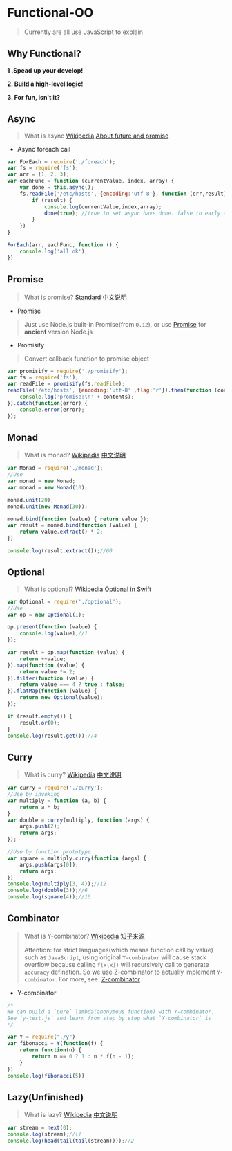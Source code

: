 # Functional-OO

> Currently are all use JavaScript to explain

## Why Functional?

**1 .Spead up your develop!**

**2. Build a high-level logic!**

**3. For fun, isn't it?**

## Async

> What is async [Wikipedia](hhttps://en.wikipedia.org/wiki/Asynchronous_I/O) [About future and promise](https://en.wikipedia.org/wiki/Futures_and_promises) 

+ Async foreach call

```javascript
var ForEach = require('./foreach');
var fs = require('fs');
var arr = [1, 2, 3];
var eachFunc = function (currentValue, index, array) {
	var done = this.async();
	fs.readFile('/etc/hosts', {encoding:'utf-8'}, function (err,result) {
		if (result) {
			console.log(currentValue,index,array);
			done(true); //true to set async have done. false to early abort;
		}
	})
}

ForEach(arr, eachFunc, function () {
	console.log('all ok');
})
```

## Promise

> What is promise? [Standard](https://developer.mozilla.org/en-US/docs/Web/JavaScript/Reference/Global_Objects/Promise) [中文说明](http://liubin.github.io/promises-book/)

+ Promise

> Just use Node.js built-in Promise(from `0.12`), or use [Promise](https://www.npmjs.com/package/promise) for **ancient** version Node.js

+ Promisify

> Convert callback function to promise object

```javascript
var promisify = require('./promisify');
var fs = require('fs');
var readFile = promisify(fs.readFile);
readFile('/etc/hosts', {encoding:'utf-8' ,flag:'r'}).then(function (contents) {
	console.log('promise:\n' + contents);
}).catch(function(error) {
	console.error(error);
});
```

## Monad

> What is monad? [Wikipedia](https://en.wikipedia.org/wiki/Monad) [中文说明](http://www.ruanyifeng.com/blog/2015/07/monad.html)

```javascript
var Monad = require('./monad');
//Use
var monad = new Monad;
var monad = new Monad(10);

monad.unit(20);
monad.unit(new Monad(30));

monad.bind(function (value) { return value });
var result = monad.bind(function (value) {
	return value.extract() * 2;
})

console.log(result.extract());//60
```

## Optional

> What is optional? [Wikipedia](https://en.wikipedia.org/wiki/Option_type) [Optional in Swift](https://developer.apple.com/library/ios/documentation/Swift/Conceptual/Swift_Programming_Language/Types.html#//apple_ref/doc/uid/TP40014097-CH31-ID452)

```javascript
var Optional = require('./optional');
//Use
var op = new Optional(1);

op.present(function (value) {
	console.log(value);//1
});

var result = op.map(function (value) {
	return ++value;
}).map(function (value) {
	return value *= 2;
}).filter(function (value) {
	return value === 4 ? true : false;
}).flatMap(function (value) {
	return new Optional(value);
});

if (result.empty()) {
	result.or(0);
}
console.log(result.get());//4
```

## Curry

> What is curry? [Wikipedia](https://en.wikipedia.org/wiki/Currying) [中文说明](https://gist.github.com/jcouyang/b56a830cd55bd230049f)

```javascript
var curry = require('./curry');
//Use by invoking
var multiply = function (a, b) {
	return a * b;
}
var double = curry(multiply, function (args) {
	args.push(2);
	return args;
});

//Use by function prototype
var square = multiply.curry(function (args) {
	args.push(args[0]);
	return args;
})
console.log(multiply(3, 4));//12
console.log(double(3));//6
console.log(square(4));//16
```

## Combinator

> What is Y-combinator? [Wikipedia](https://en.wikipedia.org/wiki/Fixed-point_combinator#Fixed_point_combinators_in_lambda_calculus) [知乎来源](http://www.zhihu.com/question/21099081#answer-2707220)
> 
> Attention: for strict languages(which means function call by value) such as `JavaScript`, using original `Y-combinator` will cause stack overflow because calling `f(x(x))` will recursively call to generate `accuracy` defination. So we use Z-combinator to actually implement `Y-combinator`. For more, see: [Z-combinator](https://en.wikipedia.org/wiki/Fixed-point_combinator#Strict_fixed_point_combinator)

+ Y-combinator

```javascript
/*
We can build a `pure` lambda(anonymous function) with Y-combinator.
See `y-test.js` and learn from step by step what `Y-combinator` is
*/

var Y = require("./y")
var fibonacci = Y(function(f) {
	return function(n) {
		return n == 0 ? 1 : n * f(n - 1);
	}
})
console.log(fibonacci(5))
```

## Lazy(Unfinished)

> What is lazy? [Wikipedia](https://en.wikipedia.org/wiki/Lazy_evaluation) [中文说明](http://segmentfault.com/a/1190000000358463)

```javascript
var stream = next(0);
console.log(stream);//[]
console.log(head(tail(tail(stream))));//2
```